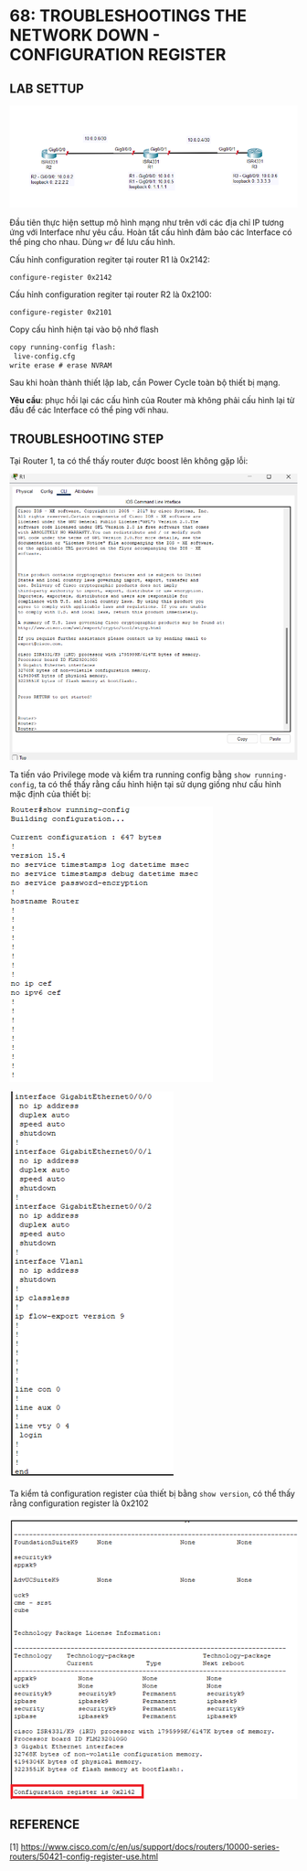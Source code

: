 # 68: TROUBLESHOOTINGS THE NETWORK DOWN - CONFIGURATION REGISTER

## LAB SETTUP

![alt text](image.png)

Đầu tiên thực hiện settup mô hình mạng như trên với các địa chỉ IP tương ứng với Interface như yêu cầu. Hoàn tất cấu hình đảm bảo các Interface có thể ping cho nhau. Dùng `wr` để lưu cấu hình.

Cấu hỉnh configuration regiter tại router R1 là 0x2142:

```
configure-register 0x2142
```

Cấu hỉnh configuration regiter tại router R2 là 0x2100:

```
configure-register 0x2101
```

Copy cấu hình hiện tại vào bộ nhớ flash

```
copy running-config flash:
 live-config.cfg    
write erase # erase NVRAM
```

Sau khi hoàn thành thiết lập lab, cần Power Cycle toàn bộ thiết bị mạng.

**Yêu cầu**: phục hồi lại các cấu hình của Router mà không phải cấu hình lại từ đầu để các Interface có thể ping với nhau.

## TROUBLESHOOTING STEP

Tại Router 1, ta có thể thấy router được boost lên không gặp lỗi:

![alt text](image-1.png)

Ta tiến váo Privilege mode và kiểm tra running config bằng `show running-config`, ta có thể thấy rằng cấu hình hiện tại sử dụng giống như cấu hình mặc định của thiết bị:

![alt text](image-2.png)

![alt text](image-3.png)

Ta kiểm tả configuration register của thiết bị bằng `show version`, có thể thấy rằng configuration register là 0x2102

![alt text](image-4.png)

## REFERENCE

[1] <https://www.cisco.com/c/en/us/support/docs/routers/10000-series-routers/50421-config-register-use.html>
